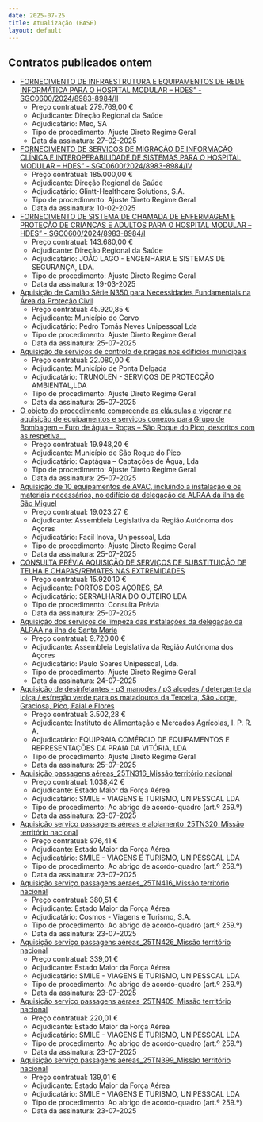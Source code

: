 ```yaml
---
date: 2025-07-25
title: Atualização (BASE)
layout: default
---
```

## Contratos publicados ontem

* [FORNECIMENTO DE INFRAESTRUTURA E EQUIPAMENTOS DE REDE INFORMÁTICA PARA O HOSPITAL MODULAR – HDES” - SGC0600/2024/8983-8984/II](https://www.base.gov.pt/Base4/pt/detalhe/?type=contratos&id=11605768)
  * Preço contratual: 279.769,00 €
  * Adjudicante: Direção Regional da Saúde
  * Adjudicatário: Meo, SA
  * Tipo de procedimento: Ajuste Direto Regime Geral
  * Data da assinatura: 27-02-2025
* [FORNECIMENTO DE SERVIÇOS DE MIGRAÇÃO DE INFORMAÇÃO CLÍNICA E INTEROPERABILIDADE DE SISTEMAS PARA O HOSPITAL MODULAR – HDES” - SGC0600/2024/8983-8984/IV](https://www.base.gov.pt/Base4/pt/detalhe/?type=contratos&id=11605316)
  * Preço contratual: 185.000,00 €
  * Adjudicante: Direção Regional da Saúde
  * Adjudicatário: Glintt-Healthcare Solutions, S.A.
  * Tipo de procedimento: Ajuste Direto Regime Geral
  * Data da assinatura: 10-02-2025
* [FORNECIMENTO DE SISTEMA DE CHAMADA DE ENFERMAGEM E PROTEÇÃO DE CRIANÇAS E ADULTOS PARA O HOSPITAL MODULAR – HDES” - SGC0600/2024/8983-8984/I](https://www.base.gov.pt/Base4/pt/detalhe/?type=contratos&id=11605376)
  * Preço contratual: 143.680,00 €
  * Adjudicante: Direção Regional da Saúde
  * Adjudicatário: JOÃO LAGO - ENGENHARIA E SISTEMAS DE SEGURANÇA, LDA.
  * Tipo de procedimento: Ajuste Direto Regime Geral
  * Data da assinatura: 19-03-2025
* [Aquisição de Camião Série N350 para Necessidades Fundamentais na Área da Proteção Civil](https://www.base.gov.pt/Base4/pt/detalhe/?type=contratos&id=11606000)
  * Preço contratual: 45.920,85 €
  * Adjudicante: Município do Corvo
  * Adjudicatário: Pedro Tomás Neves Unipessoal Lda
  * Tipo de procedimento: Ajuste Direto Regime Geral
  * Data da assinatura: 25-07-2025
* [Aquisição de serviços de controlo de pragas nos edifícios municipais](https://www.base.gov.pt/Base4/pt/detalhe/?type=contratos&id=11605966)
  * Preço contratual: 22.080,00 €
  * Adjudicante: Município de Ponta Delgada
  * Adjudicatário: TRUNOLEN - SERVIÇOS DE PROTECÇÃO AMBIENTAL,LDA
  * Tipo de procedimento: Ajuste Direto Regime Geral
  * Data da assinatura: 25-07-2025
* [O objeto do procedimento compreende as cláusulas a vigorar na aquisição de equipamentos e serviços conexos para Grupo de Bombagem – Furo de água – Roças – São Roque do Pico, descritos com as respetiva...](https://www.base.gov.pt/Base4/pt/detalhe/?type=contratos&id=11606215)
  * Preço contratual: 19.948,20 €
  * Adjudicante: Município de São Roque do Pico
  * Adjudicatário: Captágua – Captações de Água, Lda
  * Tipo de procedimento: Ajuste Direto Regime Geral
  * Data da assinatura: 25-07-2025
* [Aquisição de 10 equipamentos de AVAC, incluindo a instalação e os materiais necessários, no edifício da delegação da ALRAA da ilha de São Miguel](https://www.base.gov.pt/Base4/pt/detalhe/?type=contratos&id=11606237)
  * Preço contratual: 19.023,27 €
  * Adjudicante: Assembleia Legislativa da Região Autónoma dos Açores
  * Adjudicatário: Facil Inova, Unipessoal, Lda
  * Tipo de procedimento: Ajuste Direto Regime Geral
  * Data da assinatura: 25-07-2025
* [CONSULTA PRÉVIA AQUISIÇÃO DE SERVIÇOS DE SUBSTITUIÇÃO DE TELHA E CHAPAS/REMATES NAS EXTREMIDADES](https://www.base.gov.pt/Base4/pt/detalhe/?type=contratos&id=11605560)
  * Preço contratual: 15.920,10 €
  * Adjudicante: PORTOS DOS AÇORES, SA
  * Adjudicatário: SERRALHARIA DO OUTEIRO LDA 
  * Tipo de procedimento: Consulta Prévia
  * Data da assinatura: 25-07-2025
* [Aquisição dos serviços de limpeza das instalações da delegação da ALRAA na ilha de Santa Maria](https://www.base.gov.pt/Base4/pt/detalhe/?type=contratos&id=11604953)
  * Preço contratual: 9.720,00 €
  * Adjudicante: Assembleia Legislativa da Região Autónoma dos Açores
  * Adjudicatário: Paulo Soares Unipessoal, Lda.
  * Tipo de procedimento: Ajuste Direto Regime Geral
  * Data da assinatura: 24-07-2025
* [Aquisição de desinfetantes - p3 manodes / p3 alcodes / detergente da loiça / esfregão verde para os matadouros da Terceira, São Jorge, Graciosa, Pico, Faial e Flores](https://www.base.gov.pt/Base4/pt/detalhe/?type=contratos&id=11605801)
  * Preço contratual: 3.502,28 €
  * Adjudicante: Instituto de Alimentação e Mercados Agrícolas, I. P. R. A.
  * Adjudicatário: EQUIPRAIA COMÉRCIO DE EQUIPAMENTOS E REPRESENTAÇÕES DA PRAIA DA VITÓRIA, LDA
  * Tipo de procedimento: Ajuste Direto Regime Geral
  * Data da assinatura: 25-07-2025
* [Aquisição passagens aéreas_25TN316_Missão território nacional](https://www.base.gov.pt/Base4/pt/detalhe/?type=contratos&id=11605086)
  * Preço contratual: 1.038,42 €
  * Adjudicante: Estado Maior da Força Aérea
  * Adjudicatário: SMILE - VIAGENS E TURISMO, UNIPESSOAL LDA
  * Tipo de procedimento: Ao abrigo de acordo-quadro (art.º 259.º)
  * Data da assinatura: 23-07-2025
* [Aquisição serviço passagens aéreas e alojamento_25TN320_Missão território nacional](https://www.base.gov.pt/Base4/pt/detalhe/?type=contratos&id=11605336)
  * Preço contratual: 976,41 €
  * Adjudicante: Estado Maior da Força Aérea
  * Adjudicatário: SMILE - VIAGENS E TURISMO, UNIPESSOAL LDA
  * Tipo de procedimento: Ao abrigo de acordo-quadro (art.º 259.º)
  * Data da assinatura: 23-07-2025
* [Aquisição serviço passagens aéraes_25TN416_Missão território nacional](https://www.base.gov.pt/Base4/pt/detalhe/?type=contratos&id=11605635)
  * Preço contratual: 380,51 €
  * Adjudicante: Estado Maior da Força Aérea
  * Adjudicatário: Cosmos - Viagens e Turismo, S.A.
  * Tipo de procedimento: Ao abrigo de acordo-quadro (art.º 259.º)
  * Data da assinatura: 23-07-2025
* [Aquisição serviço passagens aéreas_25TN426_Missão território nacional](https://www.base.gov.pt/Base4/pt/detalhe/?type=contratos&id=11605820)
  * Preço contratual: 339,01 €
  * Adjudicante: Estado Maior da Força Aérea
  * Adjudicatário: SMILE - VIAGENS E TURISMO, UNIPESSOAL LDA
  * Tipo de procedimento: Ao abrigo de acordo-quadro (art.º 259.º)
  * Data da assinatura: 23-07-2025
* [Aquisição serviço passagens aéraes_25TN405_Missão território nacional](https://www.base.gov.pt/Base4/pt/detalhe/?type=contratos&id=11605390)
  * Preço contratual: 220,01 €
  * Adjudicante: Estado Maior da Força Aérea
  * Adjudicatário: SMILE - VIAGENS E TURISMO, UNIPESSOAL LDA
  * Tipo de procedimento: Ao abrigo de acordo-quadro (art.º 259.º)
  * Data da assinatura: 23-07-2025
* [Aquisição serviço passagens aéreas_25TN399_Missão território nacional](https://www.base.gov.pt/Base4/pt/detalhe/?type=contratos&id=11605023)
  * Preço contratual: 139,01 €
  * Adjudicante: Estado Maior da Força Aérea
  * Adjudicatário: SMILE - VIAGENS E TURISMO, UNIPESSOAL LDA
  * Tipo de procedimento: Ao abrigo de acordo-quadro (art.º 259.º)
  * Data da assinatura: 23-07-2025

